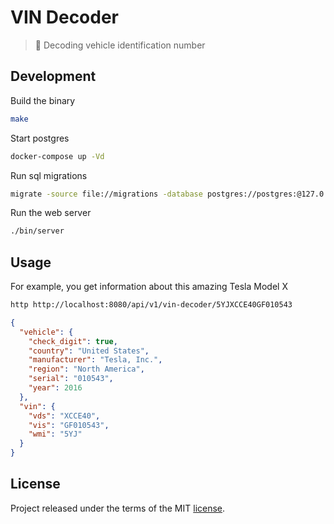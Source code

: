 # VIN Decoder

> :red_car: Decoding vehicle identification number

## Development

Build the binary

```sh
make
```

Start postgres

```sh
docker-compose up -Vd
```

Run sql migrations

```sh
migrate -source file://migrations -database postgres://postgres:@127.0.0.1:5432/vin-decoder_test\?sslmode=disable up
```

Run the web server

```sh
./bin/server
```

## Usage

For example, you get information about this amazing Tesla Model X

```sh
http http://localhost:8080/api/v1/vin-decoder/5YJXCCE40GF010543
```

```json
{
  "vehicle": {
    "check_digit": true,
    "country": "United States",
    "manufacturer": "Tesla, Inc.",
    "region": "North America",
    "serial": "010543",
    "year": 2016
  },
  "vin": {
    "vds": "XCCE40",
    "vis": "GF010543",
    "wmi": "5YJ"
  }
}
```

## License

Project released under the terms of the MIT [license](./LICENSE).
